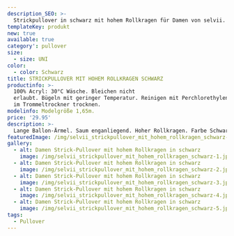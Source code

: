 ```yaml
---
description_SEO: >-
  Strickpullover in schwarz mit hohem Rollkragen für Damen von selvii.
templateKey: produkt
new: true
available: true
category': pullover
size:
  - size: UNI
color:
  - color: Schwarz
title: STRICKPULLOVER MIT HOHEM ROLLKRAGEN SCHWARZ
productinfo: >-
  100% Acryl: 30°C Wäsche. Bleichen nicht
  erlaubt. Bügeln mit geringer Temperatur. Reinigen mit Perchlorethylen. Nicht
  im Trommeltrockner trocknen.
modelinfo: Modelgröße 1,65m.
price: '29.95'
description: >-
  Lange Ballon-Ärmel. Saum enganliegend. Hoher Rollkragen. Farbe Schwarz.
featuredImage: /img/selvii_strickpullover_mit_hohem_rollkragen_schwarz-1.jpg
gallery:
  - alt: Damen Strick-Pullover mit hohem Rollkragen in schwarz
    image: /img/selvii_strickpullover_mit_hohem_rollkragen_schwarz-1.jpg
  - alt: Damen Strick-Pullover mit hohem Rollkragen in schwarz
    image: /img/selvii_strickpullover_mit_hohem_rollkragen_schwarz-2.jpg
  - alt: Damen Strick-Pullover mit hohem Rollkragen in schwarz
    image: /img/selvii_strickpullover_mit_hohem_rollkragen_schwarz-3.jpg
  - alt: Damen Strick-Pullover mit hohem Rollkragen in schwarz
    image: /img/selvii_strickpullover_mit_hohem_rollkragen_schwarz-4.jpg
  - alt: Damen Strick-Pullover mit hohem Rollkragen in schwarz
    image: /img/selvii_strickpullover_mit_hohem_rollkragen_schwarz-5.jpg
tags:
  - Pullover
---
```


